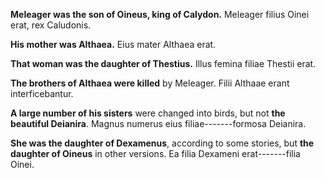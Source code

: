 **Meleager was the son of Oineus, king of Calydon.**
Meleager filius Oinei erat, rex Caludonis. 

**His mother was Althaea.**
Eius mater Althaea erat. 

**That woman was the daughter of Thestius.**
Illus femina filiae Thestii erat. 

**The brothers of Althaea were killed** by Meleager.
Filii Althaae erant interficebantur. 

**A large number of his sisters** were changed into birds, but not **the beautiful Deianira**.
Magnus numerus eius filiae-------formosa Deianira. 

**She was the daughter of Dexamenus**, according to some stories, but **the daughter of Oineus** in other versions.
Ea filia Dexameni erat-------filia Oinei.  
